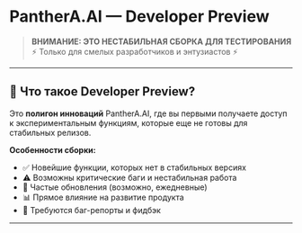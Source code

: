 # PantherA.AI — Developer Preview

> **ВНИМАНИЕ: ЭТО НЕСТАБИЛЬНАЯ СБОРКА ДЛЯ ТЕСТИРОВАНИЯ**  
> ⚡ Только для смелых разработчиков и энтузиастов ⚡

---

## 🚨 Что такое Developer Preview?

Это **полигон инноваций** PantherA.AI, где вы первыми получаете доступ к экспериментальным функциям, которые еще не готовы для стабильных релизов. 

**Особенности сборки:**
- ✅ Новейшие функции, которых нет в стабильных версиях
- ⚠️ Возможны критические баги и нестабильная работа
- 🔄 Частые обновления (возможно, ежедневные)
- 📊 Прямое влияние на развитие продукта
- 🐛 Требуются баг-репорты и фидбэк

---
